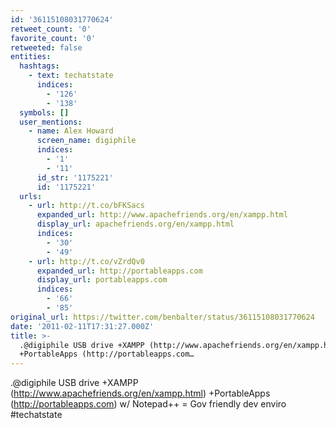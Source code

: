 ```yaml
---
id: '36115108031770624'
retweet_count: '0'
favorite_count: '0'
retweeted: false
entities:
  hashtags:
    - text: techatstate
      indices:
        - '126'
        - '138'
  symbols: []
  user_mentions:
    - name: Alex Howard
      screen_name: digiphile
      indices:
        - '1'
        - '11'
      id_str: '1175221'
      id: '1175221'
  urls:
    - url: http://t.co/bFKSacs
      expanded_url: http://www.apachefriends.org/en/xampp.html
      display_url: apachefriends.org/en/xampp.html
      indices:
        - '30'
        - '49'
    - url: http://t.co/vZrdQv0
      expanded_url: http://portableapps.com
      display_url: portableapps.com
      indices:
        - '66'
        - '85'
original_url: https://twitter.com/benbalter/status/36115108031770624
date: '2011-02-11T17:31:27.000Z'
title: >-
  .@digiphile USB drive +XAMPP (http://www.apachefriends.org/en/xampp.html)
  +PortableApps (http://portableapps.com…
---
```


.@digiphile USB drive +XAMPP (http://www.apachefriends.org/en/xampp.html) +PortableApps (http://portableapps.com) w/ Notepad++ = Gov friendly dev enviro #techatstate